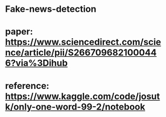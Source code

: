 # Fake-news-detection

# paper: https://www.sciencedirect.com/science/article/pii/S2667096821000446?via%3Dihub
# reference: https://www.kaggle.com/code/josutk/only-one-word-99-2/notebook
